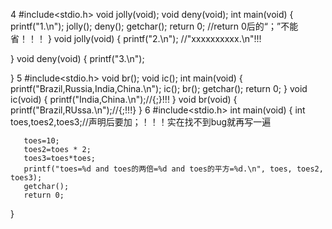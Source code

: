 4
#include<stdio.h>
void jolly(void);
void deny(void);
int main(void)
{
       printf("1.\n");
       jolly();
       deny();
       getchar();
       return 0;                //return 0后的“；”不能省！！！
}
void jolly(void)
{
       printf("2.\n");          //"xxxxxxxxxx.\n"!!!

}
void deny(void)
{
       printf("3.\n");

}
5
#include<stdio.h>
void br();
void ic();
int main(void)
{
       printf("Brazil,Russia,India,China.\n");
       ic();
       br();
       getchar();
       return 0;
}
void ic(void)
{
       printf("India,China.\n");//{;}!!!
}
void br(void)
{
       printf("Brazil,RUssa.\n");//{;!!!}
}
6
#include<stdio.h>
int main(void)
{
       int toes,toes2,toes3;//声明后要加；！！！实在找不到bug就再写一遍

       toes=10;
       toes2=toes * 2;
       toes3=toes*toes;
       printf("toes=%d and toes的两倍=%d and toes的平方=%d.\n", toes, toes2, toes3);
       getchar();
       return 0;

}


